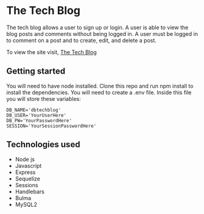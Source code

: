 # The Tech Blog

The tech blog allows a user to sign up or login. A user is able to view the blog posts and comments without being logged in. A user must be logged in to comment on a post and to create, edit, and delete a post.

To view the site visit, [The Tech Blog](https://cryptic-brook-73251.herokuapp.com/)

## Getting started

You will need to have node installed.
Clone this repo and run npm install to install the dependencies.
You will need to create a .env file. Inside this file you will store these variables:

```
DB_NAME='dbtechblog'
DB_USER='YourUserHere'
DB_PW='YourPasswordHere'
SESSION='YourSessionPasswordHere'
```

## Technologies used

- Node js
- Javascript
- Express
- Sequelize
- Sessions
- Handlebars
- Bulma
- MySQL2
